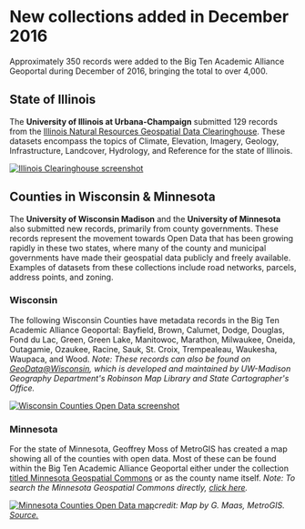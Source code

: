 # New collections added in December 2016

Approximately 350 records were added to the Big Ten Academic Alliance Geoportal during December of 2016, bringing the total to over 4,000.

## State of Illinois
The **University of Illinois at Urbana-Champaign** submitted 129 records from the [Illinois Natural Resources Geospatial Data Clearinghouse](https://clearinghouse.isgs.illinois.edu/frontpage). These datasets encompass the topics of Climate, Elevation, Imagery, Geology, Infrastructure, Landcover, Hydrology, and Reference for the state of Illinois.

[![Illinois Clearinghouse screenshot](https://media.github.umn.edu/user/6644/files/bcb341d2-cea1-11e6-86a2-e174c2cbc9f8)](https://geo.btaa.org/?_=1483133299129&f%5Bdct_isPartOf_sm%5D%5B%5D=Illinois+Geospatial+Data+Clearinghouse)

## Counties in Wisconsin & Minnesota
The **University of Wisconsin Madison** and the **University of Minnesota** also submitted new records, primarily from county governments.  These records represent the movement towards Open Data that has been growing rapidly in these two states, where many of the county and municipal governments have made their geospatial data publicly and freely available.  Examples of datasets from these collections include road networks, parcels, address points, and zoning.


### Wisconsin
The following Wisconsin Counties have metadata records in the Big Ten Academic Alliance Geoportal:  Bayfield, Brown, Calumet, Dodge, Douglas, Fond du Lac, Green, Green Lake, Manitowoc, Marathon, Milwaukee, Oneida, Outagamie, Ozaukee, Racine, Sauk, St. Croix, Trempealeau, Waukesha, Waupaca, and Wood.  _Note: These records can also be found on [GeoData@Wisconsin](http://maps.sco.wisc.edu/opengeoportal/), which is developed and maintained by UW-Madison Geography Department's Robinson Map Library and State Cartographer's Office._

[![Wisconsin Counties Open Data screenshot](https://media.github.umn.edu/user/6644/files/e1827bc2-cea1-11e6-9972-0be2235a2466)](https://geo.btaa.org/?f%5Bdct_isPartOf_sm%5D%5B%5D=Wisconsin+Counties+Open+Data)


### Minnesota
For the state of Minnesota, Geoffrey Moss of MetroGIS has created a map showing all of the counties with open data.  Most of these can be found within the Big Ten Academic Alliance Geoportal either under the collection [titled Minnesota Geospatial Commons](https://geo.btaa.org/?_=1483133299129&f%5Bdct_isPartOf_sm%5D%5B%5D=Minnesota+Geospatial+Commons) or as the county name itself.  _Note: To search the Minnesota Geospatial Commons directly, [click here](https://gisdata.mn.gov/)._

[![Minnesota Counties Open Data map](https://media.github.umn.edu/user/6644/files/89ee3c4c-cea2-11e6-8412-410129637383)](http://www.metrogis.org/getmedia/7e6a0038-4cdf-43f8-b8ca-5e30c7ca6870/2016_08_10_STATUS.pdf.aspx)*_credit: Map by G. Maas, MetroGIS.  [Source.](http://www.metrogis.org/projects/free-open-data.aspx)_*
